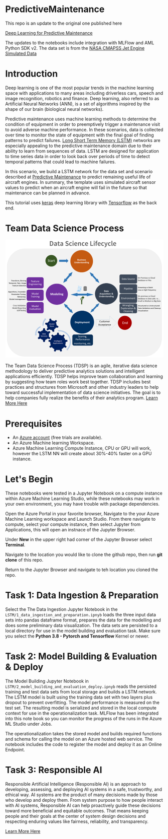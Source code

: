 # PredictiveMaintenance

This repo is an update to the original one published here

[Deep Learning for Predictive Maintenance](https://github.com/Azure-Samples/MachineLearningSamples-DeepLearningforPredictiveMaintenance)

The updates to the notebooks include integration with MLFlow and AML Python SDK v2. The data set is from the [NASA CMAPSS Jet Engine Simulated Data](https://data.nasa.gov/Aerospace/CMAPSS-Jet-Engine-Simulated-Data/ff5v-kuh6/data)

# Introduction

Deep learning is one of the most popular trends in the machine learning space with applications to many areas including driverless cars, speech and image recognition, robotics and finance. Deep learning, also referred to as Artificial Neural Networks (ANN), is a set of algorithms inspired by the shape of our brain (biological neural networks).

Predictive maintenance uses machine learning methods to determine the condition of equipment in order to preemptively trigger a maintenance visit to avoid adverse machine performance. In these scenarios, data is collected over time to monitor the state of equipment with the final goal of finding patterns to predict failures. [Long Short Term Memory (LSTM)](http://colah.github.io/posts/2015-08-Understanding-LSTMs/) networks are especially appealing to the predictive maintenance domain due to their ability to learn from sequences of data. LSTM are designed for application to time series data in order to look back over periods of time to detect temporal patterns that could lead to machine failures.

In this scenario, we build a LSTM network for the data set and scenario described at [Predictive Maintenance](https://gallery.azure.ai/Collection/Predictive-Maintenance-Template-3) to predict remaining useful life of aircraft engines. In summary, the template uses simulated aircraft sensor values to predict when an aircraft engine will fail in the future so that maintenance can be planned in advance.

This tutorial uses [keras](https://keras.io/) deep learning library with [Tensorflow](https://www.tensorflow.org/) as the back end.

# Team Data Science Process

![Team Data Science Process lifecycle.](img/tdsp-lifecycle2.png "Team Data Science Process lifecycle.")

The Team Data Science Process (TDSP) is an agile, iterative data science methodology to deliver predictive analytics solutions and intelligent applications efficiently. TDSP helps improve team collaboration and learning by suggesting how team roles work best together. TDSP includes best practices and structures from Microsoft and other industry leaders to help toward successful implementation of data science initiatives. The goal is to help companies fully realize the benefits of their analytics program. [Learn More Here](https://learn.microsoft.com/en-us/azure/architecture/data-science-process/overview)

# Prerequisites

- An [Azure account](https://azure.microsoft.com/en-us/free/) (free trials are available).
- An Azure Machine learning Workspace.
- Azure Machine Learning Compute Instance, CPU or GPU will work, however the LSTM NN will create about 30%-40% faster on a GPU instance.

# Let's Begin

These notebooks were tested in a Jupyter Notebook on a compute instance within Azure Machine Learning Studio, while these notebooks may work in your own environment, you may have trouble with package dependencies.

Open the Azure Portal in your favorite browser, Navigate to the your Azure Machine Learning workspace and Launch Studio. From there navigate to compute, select your compute instance, then select Jupyter from Applications, this will open an instnace of the Jupyter Browser.

Under **New** in the upper right had corner of the Jupyter Browser select **Terminal**.

Navigate to the location you would like to clone the github repo, then run **git clone** of this repo.

Return to the Jupyter Browser and navigate to teh location you cloned the repo.

# Task 1: Data Ingestion & Preparation

Select the The Data Ingestion Jupyter Notebook in the `LSTM/1_data_ingestion_and_preparation.ipnyb` loads the three input data sets into pandas dataframe format, prepares the data for the modelling and does some preliminary data visualization. The data sets are persisted to a local directory for use in the model building and evaluation task. Make sure you select the **Python 3.8 - Pytorch and Tensorflow** Kernel or newer.

# Task 2: Model Building & Evaluation & Deploy

The Model Building Jupyter Notebook in `LSTM/2_model_building_and_evaluation_deploy.ipnyb` reads the persisted training and test data sets from local storage and builds a LSTM network. The LSTM model is built using the training data set with two layers plus dropout to prevent overfitting. The model performance is measured on the test set. The resulting model is serialized and stored in the local compute context for use in the operationalization task. MLFlow has been integrated into this note book so you can monitor the progress of the runs in the Azure ML Studio under Jobs.

The operationalization takes the stored model and builds required functions and schema for calling the model on an Azure hosted web service. The notebook includes the code to register the model and deploy it as an Online Endpoint.

# Task 3: Responsible AI

Responsible Artificial Intelligence (Responsible AI) is an approach to developing, assessing, and deploying AI systems in a safe, trustworthy, and ethical way. AI systems are the product of many decisions made by those who develop and deploy them. From system purpose to how people interact with AI systems, Responsible AI can help proactively guide these decisions toward more beneficial and equitable outcomes. That means keeping people and their goals at the center of system design decisions and respecting enduring values like fairness, reliability, and transparency.

[Learn More Here](https://learn.microsoft.com/en-us/azure/machine-learning/concept-responsible-ai?view=azureml-api-2)
